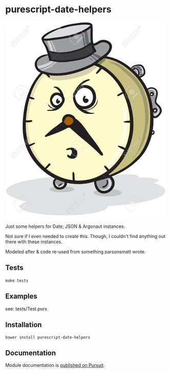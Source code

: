 # purescript-date-helpers

![Date Helper Mascot](/assets/mascot.jpg?raw=true "Date Helper Mascot")

Just some helpers for Date; JSON & Argonaut instances.

Not sure if I even needed to create this. Though, I couldn't find anything out there with these instances.

Modeled after & code re-used from something parsonsmatt wrote.

## Tests

```make tests```

## Examples

see: tests/Test.purs

## Installation

```
bower install purescript-date-helpers
```

## Documentation

Module documentation is [published on Pursuit](http://pursuit.purescript.org/packages/purescript-date-helpers).
